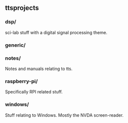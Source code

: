 
## ttsprojects

### dsp/

sci-lab stuff with a digital signal processing theme.

### generic/

### notes/

Notes and manuals relating to tts.

### raspberry-pi/

Specifically RPI related stuff.

### windows/

Stuff relating to Windows. Mostly the NVDA screen-reader.

